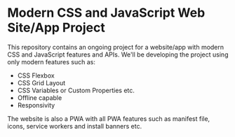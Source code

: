 # Modern CSS and JavaScript Web Site/App Project

This repository contains an ongoing project for a website/app with modern CSS and JavaScript features and APIs. 
We'll be developing the project using only modern features such as:

- CSS Flexbox 
- CSS Grid Layout
- CSS Variables or Custom Properties etc.
- Offline capable
- Responsivity

The website is also a PWA with all PWA features such as manifest file, icons, service workers and install banners etc.
